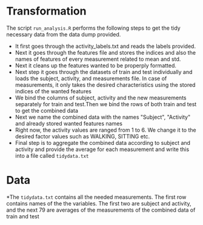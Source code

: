 # Transformation

The script `run_analysis.R` performs the following steps to get the tidy necessary data from the data dump provided.

* It first goes through the activity_labels.txt and reads the labels provided.
* Next it goes through the features file and stores the indices and also the names of features of every measurement related to mean and std. 
* Next it cleans up the features wanted to be properply formatted.
* Next step it goes through the datasets of train and test individually and loads the subject, activity, and measurements file. In case of measurements, it only takes the desired characteristics using the stored indices of the wanted features
* We bind the columns of subject, activity and the new measurements separately for train and test.Then we bind the rows of both train and test to get the combined data
* Next we name the combined data with the names "Subject", "Activity" and already stored wanted features names
* Right now, the activity values are ranged from 1 to 6. We change it to the desired factor values such as WALKING, SITTING etc. 
* Final step is to aggregate the combined data according to subject and activity and provide the average for each measurement and write this into a file called `tidydata.txt`

# Data

*The `tidydata.txt` contains all the needed measurements. The first row contains names of the the variables. The first two are subject and activity, and the next 79 are averages of the measurements of the combined data of train and test